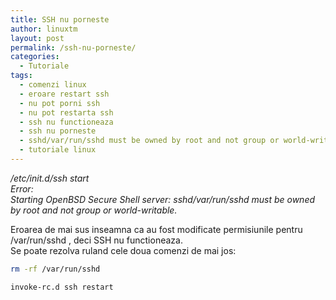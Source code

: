 ```yaml
---
title: SSH nu porneste
author: linuxtm
layout: post
permalink: /ssh-nu-porneste/
categories:
  - Tutoriale
tags:
  - comenzi linux
  - eroare restart ssh
  - nu pot porni ssh
  - nu pot restarta ssh
  - ssh nu functioneaza
  - ssh nu porneste
  - sshd/var/run/sshd must be owned by root and not group or world-writable
  - tutoriale linux
---
```

*/etc/init.d/ssh start  
Error:  
Starting OpenBSD Secure Shell server: sshd/var/run/sshd must be owned by root and not group or world-writable.*

Eroarea de mai sus inseamna ca au fost modificate permisiunile pentru /var/run/sshd , deci SSH nu functioneaza.  
Se poate rezolva ruland cele doua comenzi de mai jos:

```bash
rm -rf /var/run/sshd
```

```bash
invoke-rc.d ssh restart
```